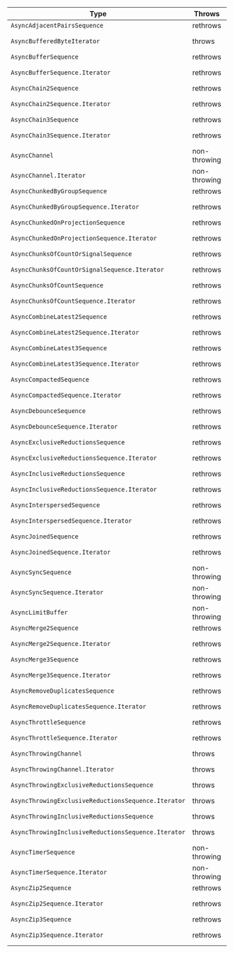 | Type                                                | Throws       | Sendability |
|-----------------------------------------------------|--------------|-------------|
| `AsyncAdjacentPairsSequence`                        | rethrows     | Conditional |
| `AsyncBufferedByteIterator`                         | throws       | Not Sendable|
| `AsyncBufferSequence`                               | rethrows     | Conditional |
| `AsyncBufferSequence.Iterator`                      | rethrows     | Not Sendable|
| `AsyncChain2Sequence`                               | rethrows     | Conditional |
| `AsyncChain2Sequence.Iterator`                      | rethrows     | Not Sendable|
| `AsyncChain3Sequence`                               | rethrows     | Conditional |
| `AsyncChain3Sequence.Iterator`                      | rethrows     | Not Sendable|
| `AsyncChannel`                                      | non-throwing | Sendable    |
| `AsyncChannel.Iterator`                             | non-throwing | Not Sendable|
| `AsyncChunkedByGroupSequence`                       | rethrows     | Conditional |
| `AsyncChunkedByGroupSequence.Iterator`              | rethrows     | Not Sendable|
| `AsyncChunkedOnProjectionSequence`                  | rethrows     | Conditional |
| `AsyncChunkedOnProjectionSequence.Iterator`         | rethrows     | Not Sendable|
| `AsyncChunksOfCountOrSignalSequence`                | rethrows     | Sendable    |
| `AsyncChunksOfCountOrSignalSequence.Iterator`       | rethrows     | Not Sendable|
| `AsyncChunksOfCountSequence`                        | rethrows     | Conditional |
| `AsyncChunksOfCountSequence.Iterator`               | rethrows     | Not Sendable|
| `AsyncCombineLatest2Sequence`                       | rethrows     | Sendable    |
| `AsyncCombineLatest2Sequence.Iterator`              | rethrows     | Not Sendable|
| `AsyncCombineLatest3Sequence`                       | rethrows     | Sendable    |
| `AsyncCombineLatest3Sequence.Iterator`              | rethrows     | Not Sendable|
| `AsyncCompactedSequence`                            | rethrows     | Conditional |
| `AsyncCompactedSequence.Iterator`                   | rethrows     | Not Sendable|
| `AsyncDebounceSequence`                             | rethrows     | Sendable    |
| `AsyncDebounceSequence.Iterator`                    | rethrows     | Not Sendable|
| `AsyncExclusiveReductionsSequence`                  | rethrows     | Conditional |
| `AsyncExclusiveReductionsSequence.Iterator`         | rethrows     | Not Sendable|
| `AsyncInclusiveReductionsSequence`                  | rethrows     | Conditional |
| `AsyncInclusiveReductionsSequence.Iterator`         | rethrows     | Not Sendable|
| `AsyncInterspersedSequence`                         | rethrows     | Conditional |
| `AsyncInterspersedSequence.Iterator`                | rethrows     | Not Sendable|
| `AsyncJoinedSequence`                               | rethrows     | Conditional |
| `AsyncJoinedSequence.Iterator`                      | rethrows     | Not Sendable|
| `AsyncSyncSequence`                                 | non-throwing | Conditional |
| `AsyncSyncSequence.Iterator`                        | non-throwing | Not Sendable|
| `AsyncLimitBuffer`                                  | non-throwing | Sendable    |
| `AsyncMerge2Sequence`                               | rethrows     | Sendable    |
| `AsyncMerge2Sequence.Iterator`                      | rethrows     | Not Sendable|
| `AsyncMerge3Sequence`                               | rethrows     | Sendable    |
| `AsyncMerge3Sequence.Iterator`                      | rethrows     | Not Sendable|
| `AsyncRemoveDuplicatesSequence`                     | rethrows     | Conditional |
| `AsyncRemoveDuplicatesSequence.Iterator`            | rethrows     | Not Sendable|
| `AsyncThrottleSequence`                             | rethrows     | Conditional |
| `AsyncThrottleSequence.Iterator`                    | rethrows     | Not Sendable|
| `AsyncThrowingChannel`                              | throws       | Sendable    |
| `AsyncThrowingChannel.Iterator`                     | throws       | Not Sendable|
| `AsyncThrowingExclusiveReductionsSequence`          | throws       | Conditional |
| `AsyncThrowingExclusiveReductionsSequence.Iterator` | throws       | Not Sendable|
| `AsyncThrowingInclusiveReductionsSequence`          | throws       | Conditional |
| `AsyncThrowingInclusiveReductionsSequence.Iterator` | throws       | Not Sendable|
| `AsyncTimerSequence`                                | non-throwing | Sendable    |
| `AsyncTimerSequence.Iterator`                       | non-throwing | Not Sendable|
| `AsyncZip2Sequence`                                 | rethrows     | Sendable    |
| `AsyncZip2Sequence.Iterator`                        | rethrows     | Not Sendable|
| `AsyncZip3Sequence`                                 | rethrows     | Sendable    |
| `AsyncZip3Sequence.Iterator`                        | rethrows     | Not Sendable|
